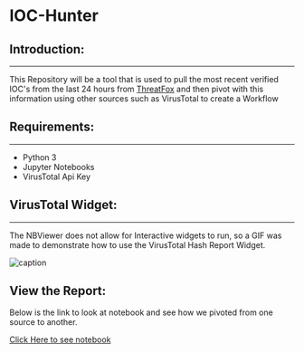 # __IOC-Hunter__
 
 ## __Introduction:__
 -------------
 This Repository will be a tool that is used to pull the most recent verified IOC's from the last 24 hours from [ThreatFox](https://threatfox.abuse.ch)  and then pivot with this information using other sources such as VirusTotal to create a Workflow

## __Requirements:__
--------------
* Python 3
* Jupyter Notebooks
* VirusTotal Api Key

## __VirusTotal Widget:__
--------------
The NBViewer does not allow for Interactive widgets to run, so a GIF was made to demonstrate how to use the VirusTotal Hash Report Widget.

![caption](/Assets/VTWidget.gif)

## __View the Report:__
Below is the link to look at notebook and see how we pivoted from one source to another.

[Click Here to see notebook](https://nbviewer.jupyter.org/github/Jandroperez/IOC-Hunter/blob/main/IOC_Analysis.ipynb)
